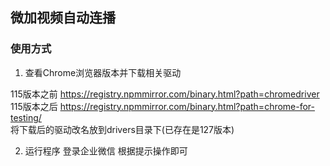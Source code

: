 ## 微加视频自动连播

### 使用方式
1. 查看Chrome浏览器版本并下载相关驱动

115版本之前 https://registry.npmmirror.com/binary.html?path=chromedriver
115版本之后 https://registry.npmmirror.com/binary.html?path=chrome-for-testing/  
将下载后的驱动改名放到drivers目录下(已存在是127版本)

2. 运行程序 登录企业微信 根据提示操作即可

